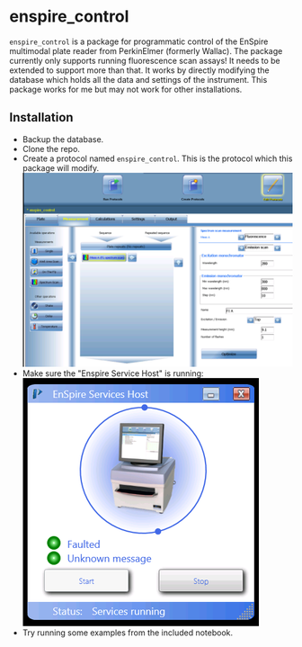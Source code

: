 # enspire_control
`enspire_control` is a package for programmatic control of the EnSpire multimodal plate reader from PerkinElmer (formerly Wallac). The package currently only supports running fluorescence scan assays! It needs to be extended to support more than that. It works by directly modifying the database which holds all the data and settings of the instrument. This package works for me but may not work for other installations.
## Installation
* Backup the database.
* Clone the repo. 
* Create a protocol named `enspire_control`. This is the protocol which this package will modify. ![default protocol screenshot](default_protocol.png)
* Make sure the "Enspire Service Host" is running: <br>
![Enspire Service Host](services_host.png)
* Try running some examples from the included notebook.
